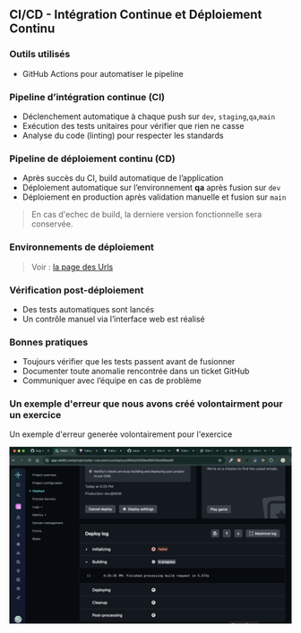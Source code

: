 ## CI/CD - Intégration Continue et Déploiement Continu

### Outils utilisés

- GitHub Actions pour automatiser le pipeline

### Pipeline d’intégration continue (CI)

- Déclenchement automatique à chaque push sur `dev`, `staging`,`qa`,`main`
- Exécution des tests unitaires pour vérifier que rien ne casse
- Analyse du code (linting) pour respecter les standards

### Pipeline de déploiement continu (CD)

- Après succès du CI, build automatique de l’application
- Déploiement automatique sur l’environnement **qa** après fusion sur `dev`
- Déploiement en production après validation manuelle et fusion sur `main`
> En cas d'echec de build, la derniere version fonctionnelle sera conservée.

### Environnements de déploiement

> Voir : [la page des Urls](./Urls.md)

### Vérification post-déploiement

- Des tests automatiques sont lancés
- Un contrôle manuel via l’interface web est réalisé

### Bonnes pratiques

- Toujours vérifier que les tests passent avant de fusionner
- Documenter toute anomalie rencontrée dans un ticket GitHub
- Communiquer avec l’équipe en cas de problème


### Un exemple d'erreur que nous avons créé volontairment pour un exercice
Un exemple d'erreur generée volontairement pour l'exercice

![Capture d’écran des issues](../readme_assets/erreur-calculatorium-developpement-continu.png)